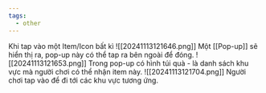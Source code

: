 ```yaml
---
tags:
  - other
---
```

Khi tap vào một Item/Icon bất kì
![[20241113121646.png]]
Một [[Pop-up]] sẽ hiển thị ra, pop-up này có thể tap ra bên ngoài để đóng.
![[20241113121653.png]]
Trong pop-up có hình túi quà - là danh sách khu vực mà người chơi có thể nhận item này.
![[20241113121704.png]]
Người chơi tap vào để đi tới các khu vực tương ứng.
